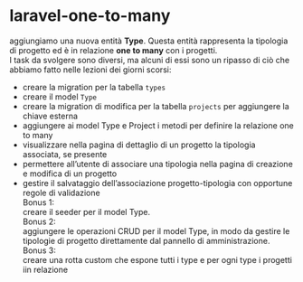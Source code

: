 laravel-one-to-many
===

aggiungiamo una nuova entità **Type**. Questa entità rappresenta la tipologia di progetto ed è in relazione **one to many** con i progetti.  
I task da svolgere sono diversi, ma alcuni di essi sono un ripasso di ciò che abbiamo fatto nelle lezioni dei giorni scorsi:  
- creare la migration per la tabella `types` 
- creare il model `Type`
- creare la migration di modifica per la tabella `projects` per aggiungere la chiave esterna
- aggiungere ai model Type e Project i metodi per definire la relazione one to many
- visualizzare nella pagina di dettaglio di un progetto la tipologia associata, se presente
- permettere all’utente di associare una tipologia nella pagina di creazione e modifica di un progetto
- gestire il salvataggio dell’associazione progetto-tipologia con opportune regole di validazione  
Bonus 1:  
creare il seeder per il model Type.  
Bonus 2:  
aggiungere le operazioni CRUD per il model Type, in modo da gestire le tipologie di progetto direttamente dal pannello di amministrazione.  
Bonus 3:  
creare una rotta custom che espone tutti i type e per ogni type i progetti iin relazione
